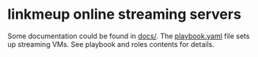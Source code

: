 # linkmeup online streaming servers

Some documentation could be found in [docs/](docs/).
The [playbook.yaml](playbook.yaml) file sets up streaming VMs. See playbook and roles contents for details.
